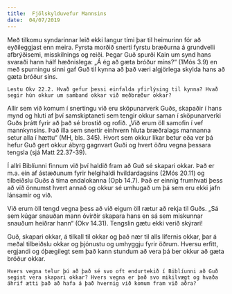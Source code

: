 ```yaml
---
title:  Fjölskylduvefur Mannsins
date:  04/07/2019
---
```


Með tilkomu syndarinnar leið ekki langur tími þar til heimurinn fór að eyðileggjast enn meira. Fyrsta morðið snerti fyrstu bræðurna á grundvelli afbrýðisemi, misskilnings og reiði. Þegar Guð spurði Kain um synd hans svaraði hann hálf hæðnislega: „Á ég að gæta bróður míns?“ (1Mós 3.9) en með spurningu sinni gaf Guð til kynna að það væri algjörlega skylda hans að gæta bróður síns.

`Lestu Okv 22.2. Hvað gefur þessi einfalda yfirlýsing til kynna? Hvað segir hún okkur um samband okkar við meðbræður okkar?`

Allir sem við komum í snertingu við eru sköpunarverk Guðs, skapaðir í hans mynd og hluti af því samskiptaneti sem tengir okkur saman í sköpunarverki Guðs þrátt fyrir að það sé brostið og rofið. „Við erum öll samofin í vef mannkynsins. Það illa sem snertir einhvern hluta bræðralags mannanna setur alla í hættu“ (MH, bls. 345). Hvort sem okkur líkar betur eða ver þá hefur Guð gert okkur ábyrg gagnvart Guði og hvert öðru vegna þessara tengsla (sjá Matt 22.37-39).

Í allri Biblíunni finnum við því haldið fram að Guð sé skapari okkar. Það er m.a. ein af ástæðunum fyrir helgihaldi hvíldardagsins (2Mós 20.11) og tilbeiðslu Guðs á tíma endalokanna (Opb 14.7). Það er einnig frumhvati þess að við önnumst hvert annað og okkur sé umhugað um þá sem eru ekki jafn lánsamir og við.

Við erum öll tengd vegna þess að við eigum öll rætur að rekja til Guðs. „Sá sem kúgar snauðan mann óvirðir skapara hans en sá sem miskunnar snauðum heiðrar hann“ (Okv 14.31). Tengslin gætu ekki verið skýrari!

Guð, skapari okkar, á tilkall til okkar  og það nær til alls lífernis okkar, þar á meðal tilbeiðslu okkar og þjónustu og umhyggju fyrir öðrum. Hversu erfitt, ergjandi og óþægilegt sem það kann stundum að vera þá ber okkur að gæta bróður okkar.

`Hvers vegna telur þú að það sé svo oft endurtekið í Biblíunni að Guð segist vera skapari okkar? Hvers vegna er það svo mikilvægt og hvaða áhrif ætti það að hafa á það hvernig við komum fram við aðra?`